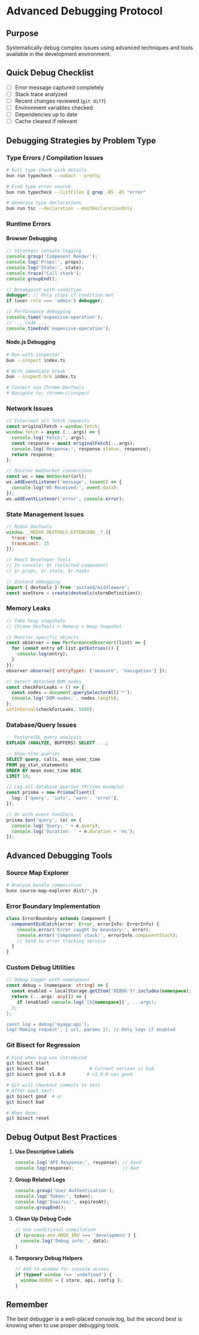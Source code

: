 # Advanced Debugging Protocol

## Purpose
Systematically debug complex issues using advanced techniques and tools available in the development environment.

## Quick Debug Checklist

- [ ] Error message captured completely
- [ ] Stack trace analyzed
- [ ] Recent changes reviewed (`git diff`)
- [ ] Environment variables checked
- [ ] Dependencies up to date
- [ ] Cache cleared if relevant

## Debugging Strategies by Problem Type

### Type Errors / Compilation Issues

```bash
# Full type check with details
bun run typecheck --noEmit --pretty

# Find type error source
bun run typecheck --listFiles | grep -B5 -A5 "error"

# Generate type declarations
bun run tsc --declaration --emitDeclarationOnly
```

### Runtime Errors

#### Browser Debugging
```javascript
// Strategic console logging
console.group('Component Render');
console.log('Props:', props);
console.log('State:', state);
console.trace('Call stack');
console.groupEnd();

// Breakpoint with condition
debugger; // Only stops if condition met
if (user.role === 'admin') debugger;

// Performance debugging
console.time('expensive-operation');
// ... code ...
console.timeEnd('expensive-operation');
```

#### Node.js Debugging
```bash
# Run with inspector
bun --inspect index.ts

# With immediate break
bun --inspect-brk index.ts

# Connect via Chrome DevTools
# Navigate to: chrome://inspect
```

### Network Issues

```javascript
// Intercept all fetch requests
const originalFetch = window.fetch;
window.fetch = async (...args) => {
  console.log('Fetch:', args);
  const response = await originalFetch(...args);
  console.log('Response:', response.status, response);
  return response;
};

// Monitor WebSocket connections
const ws = new WebSocket(url);
ws.addEventListener('message', (event) => {
  console.log('WS Received:', event.data);
});
ws.addEventListener('error', console.error);
```

### State Management Issues

```javascript
// Redux DevTools
window.__REDUX_DEVTOOLS_EXTENSION__?.({
  trace: true,
  traceLimit: 25
});

// React Developer Tools
// In console: $r (selected component)
// $r.props, $r.state, $r.hooks

// Zustand debugging
import { devtools } from 'zustand/middleware';
const useStore = create(devtools(storeDefinition));
```

### Memory Leaks

```javascript
// Take heap snapshots
// Chrome DevTools > Memory > Heap Snapshot

// Monitor specific objects
const observer = new PerformanceObserver((list) => {
  for (const entry of list.getEntries()) {
    console.log(entry);
  }
});
observer.observe({ entryTypes: ['measure', 'navigation'] });

// Detect detached DOM nodes
const checkForLeaks = () => {
  const nodes = document.querySelectorAll('*');
  console.log('DOM nodes:', nodes.length);
};
setInterval(checkForLeaks, 5000);
```

### Database/Query Issues

```sql
-- PostgreSQL query analysis
EXPLAIN (ANALYZE, BUFFERS) SELECT ...;

-- Show slow queries
SELECT query, calls, mean_exec_time
FROM pg_stat_statements
ORDER BY mean_exec_time DESC
LIMIT 10;
```

```typescript
// Log all database queries (Prisma example)
const prisma = new PrismaClient({
  log: ['query', 'info', 'warn', 'error'],
});

// Or with event handlers
prisma.$on('query', (e) => {
  console.log('Query: ' + e.query);
  console.log('Duration: ' + e.duration + 'ms');
});
```

## Advanced Debugging Tools

### Source Map Explorer
```bash
# Analyze bundle composition
bunx source-map-explorer dist/*.js
```

### Error Boundary Implementation
```typescript
class ErrorBoundary extends Component {
  componentDidCatch(error: Error, errorInfo: ErrorInfo) {
    console.error('Error caught by boundary:', error);
    console.error('Component stack:', errorInfo.componentStack);
    // Send to error tracking service
  }
}
```

### Custom Debug Utilities
```typescript
// Debug logger with namespaces
const debug = (namespace: string) => {
  const enabled = localStorage.getItem('DEBUG')?.includes(namespace);
  return (...args: any[]) => {
    if (enabled) console.log(`[${namespace}]`, ...args);
  };
};

const log = debug('myapp:api');
log('Making request', { url, params }); // Only logs if enabled
```

### Git Bisect for Regression
```bash
# Find when bug was introduced
git bisect start
git bisect bad                 # Current version is bad
git bisect good v1.0.0        # v1.0.0 was good

# Git will checkout commits to test
# After each test:
git bisect good  # or
git bisect bad

# When done:
git bisect reset
```

## Debug Output Best Practices

1. **Use Descriptive Labels**
   ```javascript
   console.log('API Response:', response); // Good
   console.log(response);                  // Bad
   ```

2. **Group Related Logs**
   ```javascript
   console.group('User Authentication');
   console.log('Token:', token);
   console.log('Expires:', expiresAt);
   console.groupEnd();
   ```

3. **Clean Up Debug Code**
   ```javascript
   // Use conditional compilation
   if (process.env.NODE_ENV === 'development') {
     console.log('Debug info:', data);
   }
   ```

4. **Temporary Debug Helpers**
   ```javascript
   // Add to window for console access
   if (typeof window !== 'undefined') {
     window.DEBUG = { store, api, config };
   }
   ```

## Remember

The best debugger is a well-placed console.log, but the second best is knowing when to use proper debugging tools.